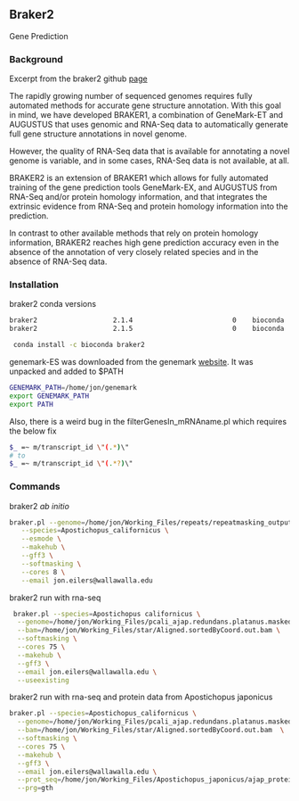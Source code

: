 
## Braker2
Gene Prediction

### Background

Excerpt from the braker2 github [page](https://github.com/Gaius-Augustus/BRAKER)

The rapidly growing number of sequenced genomes requires fully automated methods for accurate gene structure annotation. With this goal in mind, we have developed BRAKER1, a combination of GeneMark-ET and AUGUSTUS that uses genomic and RNA-Seq data to automatically generate full gene structure annotations in novel genome.

However, the quality of RNA-Seq data that is available for annotating a novel genome is variable, and in some cases, RNA-Seq data is not available, at all.

BRAKER2 is an extension of BRAKER1 which allows for fully automated training of the gene prediction tools GeneMark-EX, and AUGUSTUS from RNA-Seq and/or protein homology information, and that integrates the extrinsic evidence from RNA-Seq and protein homology information into the prediction.

In contrast to other available methods that rely on protein homology information, BRAKER2 reaches high gene prediction accuracy even in the absence of the annotation of very closely related species and in the absence of RNA-Seq data.

### Installation

braker2 conda versions
```bash
braker2                   2.1.4                         0    bioconda
braker2                   2.1.5                         0    bioconda
```

```bash
 conda install -c bioconda braker2 
```

genemark-ES was downloaded from the genemark [website](http://exon.gatech.edu/GeneMark/). It was unpacked and added to $PATH

```bash
GENEMARK_PATH=/home/jon/genemark 
export GENEMARK_PATH
export PATH
```

Also, there is a weird bug in the filterGenesIn_mRNAname.pl which requires the below fix
```bash
$_ =~ m/transcript_id \"(.*)\"
# to
$_ =~ m/transcript_id \"(.*?)\"
```

### Commands

braker2 *ab initio*
```bash
braker.pl --genome=/home/jon/Working_Files/repeats/repeatmasking_output/pcali_ajap.redundans.platanus.fa.masked \
   --species=Apostichopus_californicus \
   --esmode \
   --makehub \
   --gff3 \
   --softmasking \
   --cores 8 \
   --email jon.eilers@wallawalla.edu
```

braker2 run with rna-seq
```bash
 braker.pl --species=Apostichopus californicus \
  --genome=/home/jon/Working_Files/pcali_ajap.redundans.platanus.masked.filter-1k.fa \
  --bam=/home/jon/Working_Files/star/Aligned.sortedByCoord.out.bam \
  --softmasking \
  --cores 75 \
  --makehub \
  --gff3 \
  --email jon.eilers@wallawalla.edu \
  --useexisting
```

braker2 run with rna-seq and protein data from Apostichopus japonicus
```bash
braker.pl --species=Apostichopus_californicus \
  --genome=/home/jon/Working_Files/pcali_ajap.redundans.platanus.masked.filter-1k.fa \
  --bam=/home/jon/Working_Files/star/Aligned.sortedByCoord.out.bam  \
  --softmasking \
  --cores 75 \
  --makehub \
  --gff3 \
  --email jon.eilers@wallawalla.edu \
  --prot_seq=/home/jon/Working_Files/Apostichopus_japonicus/ajap_protein_uniprot.fasta \
  --prg=gth
```